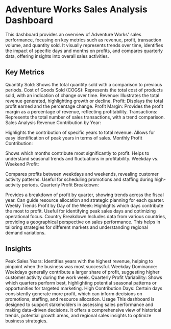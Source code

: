 # Adventure Works Sales Analysis Dashboard
This dashboard provides an overview of Adventure Works' sales performance, focusing on key metrics such as revenue, profit, transaction volume, and quantity sold. It visually represents trends over time, identifies the impact of specific days and months on profits, and compares quarterly data, offering insights into overall sales activities.

## Key Metrics
Quantity Sold: Shows the total quantity sold with a comparison to previous periods.
Cost of Goods Sold (COGS): Represents the total cost of products sold, with an indication of change over time.
Revenue: Illustrates the total revenue generated, highlighting growth or decline.
Profit: Displays the total profit earned and the percentage change.
Profit Margin: Provides the profit margin as a percentage of revenue, reflecting profitability.
Transactions: Represents the total number of sales transactions, with a trend comparison.
Sales Analysis
Revenue Contribution by Year:

Highlights the contribution of specific years to total revenue.
Allows for easy identification of peak years in terms of sales.
Monthly Profit Contribution:

Shows which months contribute most significantly to profit.
Helps to understand seasonal trends and fluctuations in profitability.
Weekday vs. Weekend Profit:

Compares profits between weekdays and weekends, revealing customer activity patterns.
Useful for scheduling promotions and staffing during high-activity periods.
Quarterly Profit Breakdown:

Provides a breakdown of profit by quarter, showing trends across the fiscal year.
Can guide resource allocation and strategic planning for each quarter.
Weekly Trends
Profit by Day of the Week:
Highlights which days contribute the most to profit.
Useful for identifying peak sales days and optimizing operational focus.
Country Breakdown
Includes data from various countries, providing a geographical perspective on sales performance. This helps in tailoring strategies for different markets and understanding regional demand variations.

## Insights
Peak Sales Years: Identifies years with the highest revenue, helping to pinpoint when the business was most successful.
Weekday Dominance: Weekdays generally contribute a larger share of profit, suggesting higher customer activity during the work week.
Quarterly Profit Variability: Shows which quarters perform best, highlighting potential seasonal patterns or opportunities for targeted marketing.
High Contribution Days: Certain days consistently generate more profit, which can inform decisions on promotions, staffing, and resource allocation.
Usage
This dashboard is designed to support stakeholders in assessing sales performance and making data-driven decisions. It offers a comprehensive view of historical trends, potential growth areas, and regional sales insights to optimize business strategies.

